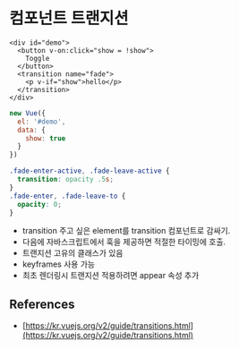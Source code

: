 # 컴포넌트 트랜지션

```markup
<div id="demo">
  <button v-on:click="show = !show">
    Toggle
  </button>
  <transition name="fade">
    <p v-if="show">hello</p>
  </transition>
</div>
```

```javascript
new Vue({
  el: '#demo',
  data: {
    show: true
  }
})
```

```css
.fade-enter-active, .fade-leave-active {
  transition: opacity .5s;
}
.fade-enter, .fade-leave-to {
  opacity: 0;
}
```

* transition 주고 싶은 element를 transition 컴포넌트로 감싸기.
* 다음에 자바스크립트에서 훅을 제공하면 적절한 타이밍에 호출. 
* 트랜지션 고유의 클래스가 있음
* keyframes 사용 가능
* 최초 렌더링시 트랜지션 적용하려면 appear 속성 추가

## References

* [https://kr.vuejs.org/v2/guide/transitions.html](https://kr.vuejs.org/v2/guide/transitions.html)


